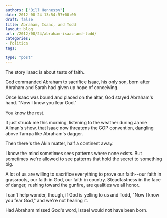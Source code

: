 ```yaml
---
authors: ["Bill Hennessy"]
date: 2012-08-24 13:54:57+00:00
draft: false
title: Abraham, Isaac, and Todd
layout: blog
url: /2012/08/24/abraham-isaac-and-todd/
categories:
- Politics
tags:

type: "post"
---
```


The story Isaac is about tests of faith.

God commanded Abraham to sacrifice Isaac, his only son, born after Abraham and Sarah had given up hope of conceiving.

Once Isaac was bound and placed on the altar, God stayed Abraham's hand.  "Now I know you fear God."

You know the rest.

It just struck me this morning, listening to the weather during Jamie Allman's show, that Isaac now threatens the GOP convention, dangling above Tampa like Abraham's dagger.

Then there's the Akin matter, half a continent away.

I know the mind sometimes sees patterns where none exists.  But sometimes we're allowed to see patterns that hold the secret to something big.

A lot of us are willing to sacrifice everything to prove our faith--our faith in grassroots, our faith in God, our faith in country.  Steadfastness in the face of danger, rushing toward the gunfire, are qualities we all honor.

I can't help wonder, though, if God is yelling to us and Todd, "Now I know you fear God," and we're not hearing it.

Had Abraham missed God's word, Israel would not have been born.
